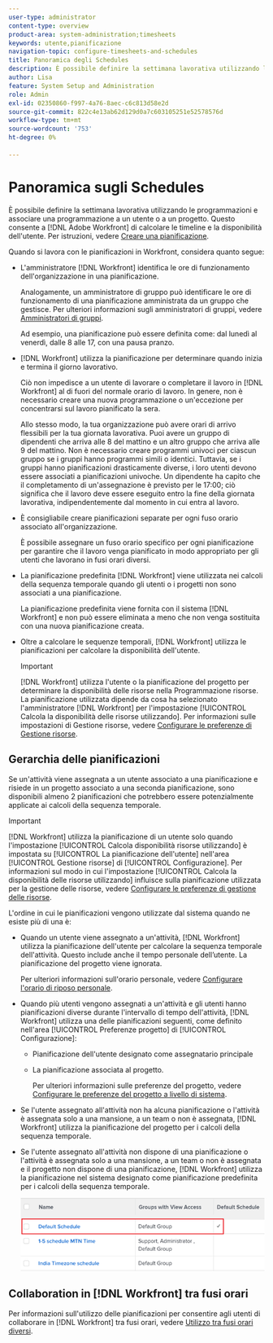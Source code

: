 ```yaml
---
user-type: administrator
content-type: overview
product-area: system-administration;timesheets
keywords: utente,pianificazione
navigation-topic: configure-timesheets-and-schedules
title: Panoramica degli Schedules
description: È possibile definire la settimana lavorativa utilizzando le programmazioni. È possibile associare una pianificazione a un utente o a un progetto. Questo consente a  [!DNL Adobe Workfront]  di calcolare le tempistiche e la disponibilità dell'utente. Per istruzioni, consulta Creare una pianificazione.
author: Lisa
feature: System Setup and Administration
role: Admin
exl-id: 02350860-f997-4a76-8aec-c6c813d58e2d
source-git-commit: 822c4e13ab62d129d0a7c603105251e52578576d
workflow-type: tm+mt
source-wordcount: '753'
ht-degree: 0%

---
```


# Panoramica sugli Schedules

<!-- Audited: 1/2024 -->

È possibile definire la settimana lavorativa utilizzando le programmazioni e associare una programmazione a un utente o a un progetto. Questo consente a [!DNL Adobe Workfront] di calcolare le timeline e la disponibilità dell&#39;utente. Per istruzioni, vedere [Creare una pianificazione](../../../administration-and-setup/set-up-workfront/configure-timesheets-schedules/create-schedules.md).

Quando si lavora con le pianificazioni in Workfront, considera quanto segue:

* L&#39;amministratore [!DNL Workfront] identifica le ore di funzionamento dell&#39;organizzazione in una pianificazione.

  Analogamente, un amministratore di gruppo può identificare le ore di funzionamento di una pianificazione amministrata da un gruppo che gestisce. Per ulteriori informazioni sugli amministratori di gruppi, vedere [Amministratori di gruppi](../../../administration-and-setup/manage-groups/group-roles/group-administrators.md).

  Ad esempio, una pianificazione può essere definita come: dal lunedì al venerdì, dalle 8 alle 17, con una pausa pranzo.

* [!DNL Workfront] utilizza la pianificazione per determinare quando inizia e termina il giorno lavorativo.

  Ciò non impedisce a un utente di lavorare o completare il lavoro in [!DNL Workfront] al di fuori del normale orario di lavoro. In genere, non è necessario creare una nuova programmazione o un&#39;eccezione per concentrarsi sul lavoro pianificato la sera.

  Allo stesso modo, la tua organizzazione può avere orari di arrivo flessibili per la tua giornata lavorativa. Puoi avere un gruppo di dipendenti che arriva alle 8 del mattino e un altro gruppo che arriva alle 9 del mattino. Non è necessario creare programmi univoci per ciascun gruppo se i gruppi hanno programmi simili o identici. Tuttavia, se i gruppi hanno pianificazioni drasticamente diverse, i loro utenti devono essere associati a pianificazioni univoche. Un dipendente ha capito che il completamento di un&#39;assegnazione è previsto per le 17:00; ciò significa che il lavoro deve essere eseguito entro la fine della giornata lavorativa, indipendentemente dal momento in cui entra al lavoro.

* È consigliabile creare pianificazioni separate per ogni fuso orario associato all&#39;organizzazione.

  È possibile assegnare un fuso orario specifico per ogni pianificazione per garantire che il lavoro venga pianificato in modo appropriato per gli utenti che lavorano in fusi orari diversi.

* La pianificazione predefinita [!DNL Workfront] viene utilizzata nei calcoli della sequenza temporale quando gli utenti o i progetti non sono associati a una pianificazione.

  La pianificazione predefinita viene fornita con il sistema [!DNL Workfront] e non può essere eliminata a meno che non venga sostituita con una nuova pianificazione creata.

* Oltre a calcolare le sequenze temporali, [!DNL Workfront] utilizza le pianificazioni per calcolare la disponibilità dell&#39;utente.

  >[!IMPORTANT]
  >
  >[!DNL Workfront] utilizza l&#39;utente o la pianificazione del progetto per determinare la disponibilità delle risorse nella Programmazione risorse. La pianificazione utilizzata dipende da cosa ha selezionato l&#39;amministratore [!DNL Workfront] per l&#39;impostazione [!UICONTROL Calcola la disponibilità delle risorse utilizzando]. Per informazioni sulle impostazioni di Gestione risorse, vedere [Configurare le preferenze di Gestione risorse](../../../administration-and-setup/set-up-workfront/configure-system-defaults/configure-resource-mgmt-preferences.md).

## Gerarchia delle pianificazioni

Se un&#39;attività viene assegnata a un utente associato a una pianificazione e risiede in un progetto associato a una seconda pianificazione, sono disponibili almeno 2 pianificazioni che potrebbero essere potenzialmente applicate ai calcoli della sequenza temporale.

>[!IMPORTANT]
>
>[!DNL Workfront] utilizza la pianificazione di un utente solo quando l&#39;impostazione [!UICONTROL Calcola disponibilità risorse utilizzando] è impostata su [!UICONTROL La pianificazione dell&#39;utente] nell&#39;area [!UICONTROL Gestione risorse] di [!UICONTROL Configurazione]. Per informazioni sul modo in cui l&#39;impostazione [!UICONTROL Calcola la disponibilità delle risorse utilizzando] influisce sulla pianificazione utilizzata per la gestione delle risorse, vedere [Configurare le preferenze di gestione delle risorse](../../../administration-and-setup/set-up-workfront/configure-system-defaults/configure-resource-mgmt-preferences.md).

L&#39;ordine in cui le pianificazioni vengono utilizzate dal sistema quando ne esiste più di una è:

* Quando un utente viene assegnato a un&#39;attività, [!DNL Workfront] utilizza la pianificazione dell&#39;utente per calcolare la sequenza temporale dell&#39;attività. Questo include anche il tempo personale dell’utente. La pianificazione del progetto viene ignorata.

  Per ulteriori informazioni sull&#39;orario personale, vedere [Configurare l&#39;orario di riposo personale](../../../workfront-basics/manage-your-account-and-profile/configuring-your-user-profile/personal-time-overview.md).

* Quando più utenti vengono assegnati a un&#39;attività e gli utenti hanno pianificazioni diverse durante l&#39;intervallo di tempo dell&#39;attività, [!DNL Workfront] utilizza una delle pianificazioni seguenti, come definito nell&#39;area [!UICONTROL Preferenze progetto] di [!UICONTROL Configurazione]:

   * Pianificazione dell&#39;utente designato come assegnatario principale
   * La pianificazione associata al progetto.

     Per ulteriori informazioni sulle preferenze del progetto, vedere [Configurare le preferenze del progetto a livello di sistema](../../../administration-and-setup/set-up-workfront/configure-system-defaults/set-project-preferences.md).

* Se l&#39;utente assegnato all&#39;attività non ha alcuna pianificazione o l&#39;attività è assegnata solo a una mansione, a un team o non è assegnata, [!DNL Workfront] utilizza la pianificazione del progetto per i calcoli della sequenza temporale.
* Se l&#39;utente assegnato all&#39;attività non dispone di una pianificazione o l&#39;attività è assegnata solo a una mansione, a un team o non è assegnata e il progetto non dispone di una pianificazione, [!DNL Workfront] utilizza la pianificazione nel sistema designato come pianificazione predefinita per i calcoli della sequenza temporale.

  ![](assets/default-schedule.png)

## Collaboration in [!DNL Workfront] tra fusi orari

Per informazioni sull&#39;utilizzo delle pianificazioni per consentire agli utenti di collaborare in [!DNL Workfront] tra fusi orari, vedere [Utilizzo tra fusi orari diversi](../../../workfront-basics/tips-tricks-and-troubleshooting/working-across-timezones.md).
